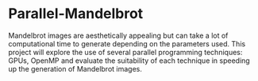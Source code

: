 # Parallel-Mandelbrot
Mandelbrot images are aesthetically appealing but can take a lot of computational time to generate depending on the parameters used. This project will explore the use of several parallel programming techniques: GPUs, OpenMP and evaluate the suitability of each technique in speeding up the generation of Mandelbrot images.
